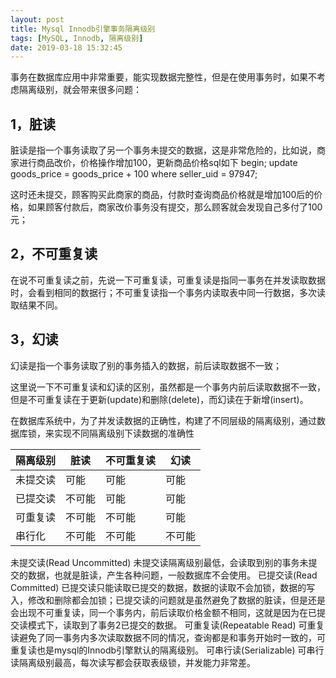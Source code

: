 ```yaml
---
layout: post
title: Mysql Innodb引擎事务隔离级别
tags: [MySQL, Innodb, 隔离级别]
date: 2019-03-18 15:32:45
---
```


事务在数据库应用中非常重要，能实现数据完整性，但是在使用事务时，如果不考虑隔离级别，就会带来很多问题：
## 1，脏读
脏读是指一个事务读取了另一个事务未提交的数据，这是非常危险的，比如说，商家进行商品改价，价格操作增加100，更新商品价格sql如下
begin;
update goods_price = goods_price + 100 where seller_uid = 97947;

这时还未提交，顾客购买此商家的商品，付款时查询商品价格就是增加100后的价格，如果顾客付款后，商家改价事务没有提交，那么顾客就会发现自己多付了100元；
## 2，不可重复读
在说不可重复读之前，先说一下可重复读，可重复读是指同一事务在并发读取数据时，会看到相同的数据行；不可重复读指一个事务内读取表中同一行数据，多次读取结果不同。
## 3，幻读
幻读是指一个事务读取了别的事务插入的数据，前后读取数据不一致；

这里说一下不可重复读和幻读的区别，虽然都是一个事务内前后读取数据不一致，但是不可重复读在于更新(update)和删除(delete)，而幻读在于新增(insert)。

在数据库系统中，为了并发读数据的正确性，构建了不同层级的隔离级别，通过数据库锁，来实现不同隔离级别下读数据的准确性

| 隔离级别 	| 脏读 		| 不可重复读 	| 幻读 		|
| ------- 	| ------- 	| ------- 	| ------- 	|
| 未提交读 	| 可能 		| 可能 		| 可能 		|
| 已提交读 	| 不可能 	| 可能 		| 可能 		|
| 可重复读 	| 不可能 	| 不可能 	| 可能 		|
| 串行化   	| 不可能 	| 不可能 	| 不可能 	|

未提交读(Read Uncommitted)
未提交读隔离级别最低，会读取到别的事务未提交的数据，也就是脏读，产生各种问题，一般数据库不会使用。
已提交读(Read Committed)
已提交读只能读取已提交的数据，数据的读取不会加锁，数据的写入，修改和删除都会加锁；已提交读的问题就是虽然避免了数据的脏读，但是还是会出现不可重复读，同一个事务内，前后读取价格金额不相同，这就是因为在已提交读模式下，读取到了事务2已提交的数据。
可重复读(Repeatable Read)
可重复读避免了同一事务内多次读取数据不同的情况，查询都是和事务开始时一致的，可重复读也是mysql的Innodb引擎默认的隔离级别。
可串行读(Serializable)
可串行读隔离级别最高，每次读写都会获取表级锁，并发能力非常差。










